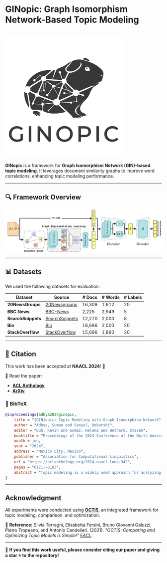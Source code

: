 # GINopic: Graph Isomorphism Network-Based Topic Modeling
# ![GINopic Logo](https://github.com/AdhyaSuman/GINopic/blob/master/Miscellaneous/GINopic_logo.png?raw=true)

**GINopic** is a framework for **Graph Isomorphism Network (GIN)-based topic modeling**. It leverages document similarity graphs to improve word correlations, enhancing topic modeling performance.

---

## 🔍 Framework Overview

<p align="center">
  <img src="https://github.com/AdhyaSuman/GINopic/blob/master/Miscellaneous/GINopic_framework.png" width="600"/>
</p>

---

## 📊 Datasets
We used the following datasets for evaluation:

| Dataset        | Source  | # Docs  | # Words | # Labels |
|---------------|---------|---------|---------|----------|
| **20NewsGroups** | [20Newsgroups](https://scikit-learn.org/0.19/datasets/twenty_newsgroups.html) | 16,309 | 1,612 | 20 |
| **BBC News**   | [BBC-News](https://github.com/MIND-Lab/OCTIS) | 2,225 | 2,949 | 5 |
| **SearchSnippets** | [SearchSnippets](https://github.com/qiang2100/STTM/blob/master/dataset/SearchSnippets.txt) | 12,270 | 2,000 | 8 |
| **Bio** | [Bio](https://github.com/qiang2100/STTM/blob/master/dataset/Biomedical.txt) | 18,686 | 2,000 | 20 |
| **StackOverflow** | [StackOverflow](https://github.com/qiang2100/STTM/blob/master/dataset/StackOverflow.txt) | 15,696 | 1,860 | 20 |

---

## 📖 Citation
This work has been accepted at **NAACL 2024**! 🎉

📄 Read the paper:
- **[ACL Anthology](https://aclanthology.org/2024.naacl-long.342/)**
- **[ArXiv](https://arxiv.org/abs/2404.02115)**

### 📌 BibTeX
```bibtex
@inproceedings{adhya2024ginopic,
    title = "{GIN}opic: Topic Modeling with Graph Isomorphism Network",
    author = "Adhya, Suman and Sanyal, Debarshi",
    editor = "Duh, Kevin and Gomez, Helena and Bethard, Steven",
    booktitle = "Proceedings of the 2024 Conference of the North American Chapter of the Association for Computational Linguistics: Human Language Technologies (Volume 1: Long Papers)",
    month = jun,
    year = "2024",
    address = "Mexico City, Mexico",
    publisher = "Association for Computational Linguistics",
    url = "https://aclanthology.org/2024.naacl-long.342",
    pages = "6171--6183",
    abstract = "Topic modeling is a widely used approach for analyzing and exploring large document collections. Recent research efforts have incorporated pre-trained contextualized language models, such as BERT embeddings, into topic modeling. However, they often neglect the intrinsic informational value conveyed by mutual dependencies between words. In this study, we introduce GINopic, a topic modeling framework based on graph isomorphism networks to capture the correlation between words. By conducting intrinsic (quantitative as well as qualitative) and extrinsic evaluations on diverse benchmark datasets, we demonstrate the effectiveness of GINopic compared to existing topic models and highlight its potential for advancing topic modeling."
}
```

---

## Acknowledgment
All experiments were conducted using **[OCTIS](https://github.com/MIND-Lab/OCTIS)**, an integrated framework for topic modeling, comparison, and optimization.

📌 **Reference:** Silvia Terragni, Elisabetta Fersini, Bruno Giovanni Galuzzi, Pietro Tropeano, and Antonio Candelieri. (2021). *"OCTIS: Comparing and Optimizing Topic Models is Simple!"* [EACL](https://www.aclweb.org/anthology/2021.eacl-demos.31/).

---

🌟 **If you find this work useful, please consider citing our paper and giving a star ⭐ to the repository!**

